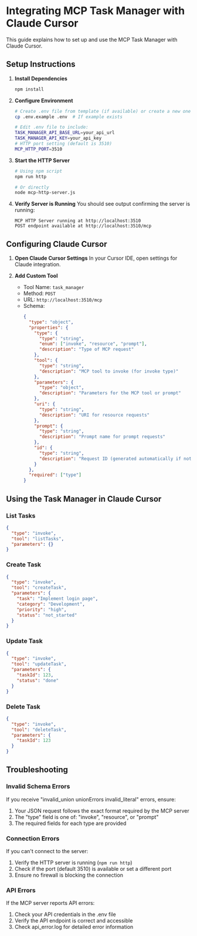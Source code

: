 # Integrating MCP Task Manager with Claude Cursor

This guide explains how to set up and use the MCP Task Manager with Claude Cursor.

## Setup Instructions

1. **Install Dependencies**
   ```bash
   npm install
   ```

2. **Configure Environment**
   ```bash
   # Create .env file from template (if available) or create a new one
   cp .env.example .env  # If example exists
   
   # Edit .env file to include:
   TASK_MANAGER_API_BASE_URL=your_api_url
   TASK_MANAGER_API_KEY=your_api_key
   # HTTP port setting (default is 3510)
   MCP_HTTP_PORT=3510
   ```

3. **Start the HTTP Server**
   ```bash
   # Using npm script
   npm run http
   
   # Or directly
   node mcp-http-server.js
   ```

4. **Verify Server is Running**
   You should see output confirming the server is running:
   ```
   MCP HTTP Server running at http://localhost:3510
   POST endpoint available at http://localhost:3510/mcp
   ```

## Configuring Claude Cursor

1. **Open Claude Cursor Settings**
   In your Cursor IDE, open settings for Claude integration.

2. **Add Custom Tool**
   - Tool Name: `task_manager`
   - Method: `POST`
   - URL: `http://localhost:3510/mcp`
   - Schema:
     ```json
     {
       "type": "object",
       "properties": {
         "type": {
           "type": "string",
           "enum": ["invoke", "resource", "prompt"],
           "description": "Type of MCP request"
         },
         "tool": {
           "type": "string",
           "description": "MCP tool to invoke (for invoke type)"
         },
         "parameters": {
           "type": "object",
           "description": "Parameters for the MCP tool or prompt"
         },
         "uri": {
           "type": "string",
           "description": "URI for resource requests"
         },
         "prompt": {
           "type": "string",
           "description": "Prompt name for prompt requests"
         },
         "id": {
           "type": "string",
           "description": "Request ID (generated automatically if not provided)"
         }
       },
       "required": ["type"]
     }
     ```

## Using the Task Manager in Claude Cursor

### List Tasks

```json
{
  "type": "invoke",
  "tool": "listTasks",
  "parameters": {}
}
```

### Create Task

```json
{
  "type": "invoke",
  "tool": "createTask",
  "parameters": {
    "task": "Implement login page",
    "category": "Development",
    "priority": "high",
    "status": "not_started"
  }
}
```

### Update Task

```json
{
  "type": "invoke",
  "tool": "updateTask",
  "parameters": {
    "taskId": 123,
    "status": "done"
  }
}
```

### Delete Task

```json
{
  "type": "invoke",
  "tool": "deleteTask",
  "parameters": {
    "taskId": 123
  }
}
```

## Troubleshooting

### Invalid Schema Errors
If you receive "invalid_union unionErrors invalid_literal" errors, ensure:
1. Your JSON request follows the exact format required by the MCP server
2. The "type" field is one of: "invoke", "resource", or "prompt"
3. The required fields for each type are provided

### Connection Errors
If you can't connect to the server:
1. Verify the HTTP server is running (`npm run http`)
2. Check if the port (default 3510) is available or set a different port
3. Ensure no firewall is blocking the connection

### API Errors
If the MCP server reports API errors:
1. Check your API credentials in the .env file
2. Verify the API endpoint is correct and accessible
3. Check api_error.log for detailed error information